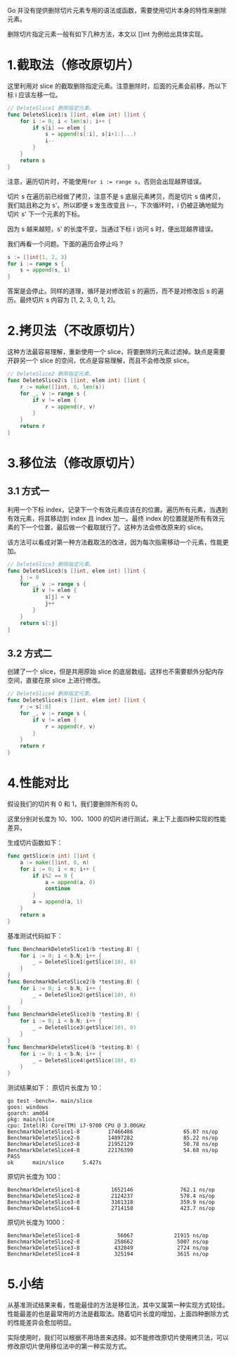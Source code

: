 Go 并没有提供删除切片元素专用的语法或函数，需要使用切片本身的特性来删除元素。

删除切片指定元素一般有如下几种方法，本文以 []int 为例给出具体实现。

# 1.截取法（修改原切片）
这里利用对 slice 的截取删除指定元素。注意删除时，后面的元素会前移，所以下标 i 应该左移一位。
```go
// DeleteSlice1 删除指定元素。
func DeleteSlice1(s []int, elem int) []int {
	for i := 0; i < len(s); i++ {
		if s[i] == elem {
			s = append(s[:i], s[i+1:]...)
			i--
		}
	}
	return s
}
```
注意，遍历切片时，不能使用`for i := range s`，否则会出现越界错误。

切片 s 在遍历前已经做了拷贝，注意不是 s 底层元素拷贝，而是切片 s 值拷贝，我们姑且称之为 s'。所以即便 s 发生改变且 i--，下次循环时，i 仍被正确地赋为切片 s' 下一个元素的下标。

因为 s 越来越短，s' 的长度不变，当通过下标 i 访问 s 时，便出现越界错误。

我们再看一个问题。下面的遍历会停止吗？
```go
s := []int{1, 2, 3}
for i := range s {
    s = append(s, i)
}
```
答案是会停止。同样的道理，循环是对修改前 s 的遍历，而不是对修改后 s 的遍历。最终切片 s 内容为 [1, 2, 3, 0, 1, 2]。
# 2.拷贝法（不改原切片）
这种方法最容易理解，重新使用一个 slice，将要删除的元素过滤掉。缺点是需要开辟另一个 slice 的空间，优点是容易理解，而且不会修改原 slice。
```go
// DeleteSlice2 删除指定元素。
func DeleteSlice2(s []int, elem int) []int {
	r := make([]int, 0, len(s))
	for _, v := range s {
		if v != elem {
			r = append(r, v)
		}
	}
	return r
}
```

# 3.移位法（修改原切片）
## 3.1 方式一
利用一个下标 index，记录下一个有效元素应该在的位置。遍历所有元素，当遇到有效元素，将其移动到 index 且 index 加一。最终 index 的位置就是所有有效元素的下一个位置，最后做一个截取就行了。这种方法会修改原来的 slice。

该方法可以看成对第一种方法截取法的改进，因为每次指需移动一个元素，性能更加。
```go
// DeleteSlice3 删除指定元素。
func DeleteSlice3(s []int, elem int) []int {
	j := 0
	for _, v := range s {
		if v != elem {
			s[j] = v
			j++
		}
	}
	return s[:j]
}
```
## 3.2 方式二
创建了一个 slice，但是共用原始 slice 的底层数组。这样也不需要额外分配内存空间，直接在原 slice 上进行修改。
```go
// DeleteSlice4 删除指定元素。
func DeleteSlice4(s []int, elem int) []int {
	r := s[:0]
	for _, v := range s {
		if v != elem {
			r = append(r, v)
		}
	}
	return r
}
```
# 4.性能对比
假设我们的切片有 0 和 1，我们要删除所有的 0。

这里分别对长度为 10、100、1000 的切片进行测试，来上下上面四种实现的性能差异。

生成切片函数如下：
```go
func getSlice(n int) []int {
	a := make([]int, 0, n)
	for i := 0; i < n; i++ {
		if i%2 == 0 {
			a = append(a, 0)
			continue
		}
		a = append(a, 1)
	}
	return a
}
```
基准测试代码如下：
```go
func BenchmarkDeleteSlice1(b *testing.B) {
	for i := 0; i < b.N; i++ {
		_ = DeleteSlice1(getSlice(10), 0)
	}
}
func BenchmarkDeleteSlice2(b *testing.B) {
	for i := 0; i < b.N; i++ {
		_ = DeleteSlice2(getSlice(10), 0)
	}
}
func BenchmarkDeleteSlice3(b *testing.B) {
	for i := 0; i < b.N; i++ {
		_ = DeleteSlice3(getSlice(10), 0)
	}
}
func BenchmarkDeleteSlice4(b *testing.B) {
	for i := 0; i < b.N; i++ {
		_ = DeleteSlice4(getSlice(10), 0)
	}
}
```
测试结果如下：
原切片长度为 10：
```
go test -bench=. main/slice
goos: windows
goarch: amd64
pkg: main/slice
cpu: Intel(R) Core(TM) i7-9700 CPU @ 3.00GHz
BenchmarkDeleteSlice1-8         17466486                65.07 ns/op
BenchmarkDeleteSlice2-8         14897282                85.22 ns/op
BenchmarkDeleteSlice3-8         21952129                50.78 ns/op
BenchmarkDeleteSlice4-8         22176390                54.68 ns/op
PASS
ok      main/slice      5.427s
```
原切片长度为 100：
```
BenchmarkDeleteSlice1-8          1652146               762.1 ns/op
BenchmarkDeleteSlice2-8          2124237               578.4 ns/op
BenchmarkDeleteSlice3-8          3161318               359.9 ns/op
BenchmarkDeleteSlice4-8          2714158               423.7 ns/op
```

原切片长度为 1000：
```
BenchmarkDeleteSlice1-8            56067             21915 ns/op
BenchmarkDeleteSlice2-8           258662              5007 ns/op
BenchmarkDeleteSlice3-8           432049              2724 ns/op
BenchmarkDeleteSlice4-8           325194              3615 ns/op
```
# 5.小结
从基准测试结果来看，性能最佳的方法是移位法，其中又属第一种实现方式较佳。性能最差的也是最常用的方法是截取法。随着切片长度的增加，上面四种删除方式的性能差异会愈加明显。

实际使用时，我们可以根据不用场景来选择。如不能修改原切片使用拷贝法，可以修改原切片使用移位法中的第一种实现方式。